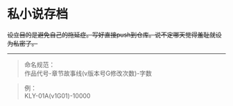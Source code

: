 
# 私小说存档

~~设立目的是避免自己的拖延症。写好直接push到仓库。说不定哪天觉得羞耻就设为私密了。~~

___

> 命名规范：  
作品代号-章节故事线(v版本号G修改次数)-字数

> 例：  
KLY-01A(v1G01)-10000
